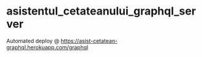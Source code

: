 # asistentul_cetateanului_graphql_server


Automated deploy @ https://asist-cetatean-graphql.herokuapp.com/graphql
